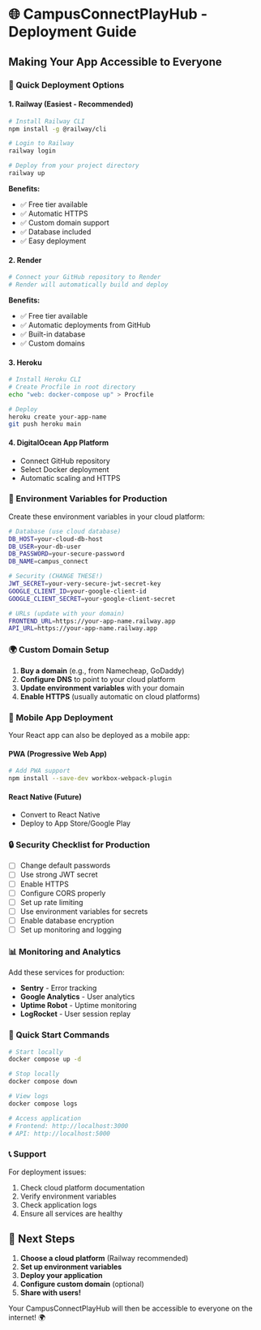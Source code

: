 # 🌐 CampusConnectPlayHub - Deployment Guide

## Making Your App Accessible to Everyone

### 🚀 Quick Deployment Options

#### **1. Railway (Easiest - Recommended)**
```bash
# Install Railway CLI
npm install -g @railway/cli

# Login to Railway
railway login

# Deploy from your project directory
railway up
```

**Benefits:**
- ✅ Free tier available
- ✅ Automatic HTTPS
- ✅ Custom domain support
- ✅ Database included
- ✅ Easy deployment

#### **2. Render**
```bash
# Connect your GitHub repository to Render
# Render will automatically build and deploy
```

**Benefits:**
- ✅ Free tier available
- ✅ Automatic deployments from GitHub
- ✅ Built-in database
- ✅ Custom domains

#### **3. Heroku**
```bash
# Install Heroku CLI
# Create Procfile in root directory
echo "web: docker-compose up" > Procfile

# Deploy
heroku create your-app-name
git push heroku main
```

#### **4. DigitalOcean App Platform**
- Connect GitHub repository
- Select Docker deployment
- Automatic scaling and HTTPS

### 🔧 Environment Variables for Production

Create these environment variables in your cloud platform:

```bash
# Database (use cloud database)
DB_HOST=your-cloud-db-host
DB_USER=your-db-user
DB_PASSWORD=your-secure-password
DB_NAME=campus_connect

# Security (CHANGE THESE!)
JWT_SECRET=your-very-secure-jwt-secret-key
GOOGLE_CLIENT_ID=your-google-client-id
GOOGLE_CLIENT_SECRET=your-google-client-secret

# URLs (update with your domain)
FRONTEND_URL=https://your-app-name.railway.app
API_URL=https://your-app-name.railway.app
```

### 🌍 Custom Domain Setup

1. **Buy a domain** (e.g., from Namecheap, GoDaddy)
2. **Configure DNS** to point to your cloud platform
3. **Update environment variables** with your domain
4. **Enable HTTPS** (usually automatic on cloud platforms)

### 📱 Mobile App Deployment

Your React app can also be deployed as a mobile app:

#### **PWA (Progressive Web App)**
```bash
# Add PWA support
npm install --save-dev workbox-webpack-plugin
```

#### **React Native (Future)**
- Convert to React Native
- Deploy to App Store/Google Play

### 🔒 Security Checklist for Production

- [ ] Change default passwords
- [ ] Use strong JWT secret
- [ ] Enable HTTPS
- [ ] Configure CORS properly
- [ ] Set up rate limiting
- [ ] Use environment variables for secrets
- [ ] Enable database encryption
- [ ] Set up monitoring and logging

### 📊 Monitoring and Analytics

Add these services for production:
- **Sentry** - Error tracking
- **Google Analytics** - User analytics
- **Uptime Robot** - Uptime monitoring
- **LogRocket** - User session replay

### 🚀 Quick Start Commands

```bash
# Start locally
docker compose up -d

# Stop locally
docker compose down

# View logs
docker compose logs

# Access application
# Frontend: http://localhost:3000
# API: http://localhost:5000
```

### 📞 Support

For deployment issues:
1. Check cloud platform documentation
2. Verify environment variables
3. Check application logs
4. Ensure all services are healthy

## 🎯 Next Steps

1. **Choose a cloud platform** (Railway recommended)
2. **Set up environment variables**
3. **Deploy your application**
4. **Configure custom domain** (optional)
5. **Share with users!**

Your CampusConnectPlayHub will then be accessible to everyone on the internet! 🌍
